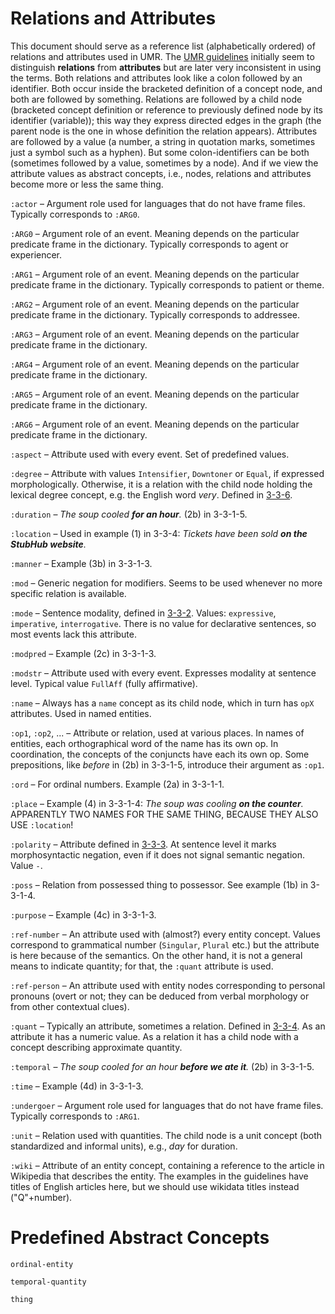 # Relations and Attributes

This document should serve as a reference list (alphabetically ordered) of
relations and attributes used in UMR. The [UMR
guidelines](https://github.com/umr4nlp/umr-guidelines/blob/master/guidelines.md)
initially seem to distinguish **relations** from **attributes** but are later
very inconsistent in using the terms. Both relations and attributes look like
a colon followed by an identifier. Both occur inside the bracketed definition
of a concept node, and both are followed by something. Relations are followed
by a child node (bracketed concept definition or reference to previously
defined node by its identifier (variable)); this way they express directed
edges in the graph (the parent node is the one in whose definition the
relation appears). Attributes are followed by a value (a number, a string in
quotation marks, sometimes just a symbol such as a hyphen). But some
colon-identifiers can be both (sometimes followed by a value, sometimes by a
node). And if we view the attribute values as abstract concepts, i.e., nodes,
relations and attributes become more or less the same thing.

`:actor` – Argument role used for languages that do not have frame files.
Typically corresponds to `:ARG0`.

`:ARG0` – Argument role of an event. Meaning depends on the particular
predicate frame in the dictionary. Typically corresponds to agent or
experiencer.

`:ARG1` – Argument role of an event. Meaning depends on the particular
predicate frame in the dictionary. Typically corresponds to patient or theme.

`:ARG2` – Argument role of an event. Meaning depends on the particular
predicate frame in the dictionary. Typically corresponds to addressee.

`:ARG3` – Argument role of an event. Meaning depends on the particular
predicate frame in the dictionary.

`:ARG4` – Argument role of an event. Meaning depends on the particular
predicate frame in the dictionary.

`:ARG5` – Argument role of an event. Meaning depends on the particular
predicate frame in the dictionary.

`:ARG6` – Argument role of an event. Meaning depends on the particular
predicate frame in the dictionary.

`:aspect` – Attribute used with every event. Set of predefined values.

`:degree` – Attribute with values `Intensifier`, `Downtoner` or `Equal`, if
expressed morphologically. Otherwise, it is a relation with the child node
holding the lexical degree concept, e.g. the English word _very_. Defined in
[3-3-6](https://github.com/umr4nlp/umr-guidelines/blob/master/guidelines.md#part-3-3-6-degree).

`:duration` – _The soup cooled **for an hour**._ (2b) in 3-3-1-5.

`:location` – Used in example (1) in 3-3-4: _Tickets have been sold **on the
StubHub website**._

`:manner` – Example (3b) in 3-3-1-3.

`:mod` – Generic negation for modifiers. Seems to be used whenever no more
specific relation is available.

`:mode` – Sentence modality, defined in
[3-3-2](https://github.com/umr4nlp/umr-guidelines/blob/master/guidelines.md#part-3-3-2-mode).
Values: `expressive`, `imperative`, `interrogative`. There is no value for
declarative sentences, so most events lack this attribute.

`:modpred` – Example (2c) in 3-3-1-3.

`:modstr` – Attribute used with every event. Expresses modality at sentence
level. Typical value `FullAff` (fully affirmative).

`:name` – Always has a `name` concept as its child node, which in turn has
`opX` attributes. Used in named entities.

`:op1`, `:op2`, ... – Attribute or relation, used at various places. In names
of entities, each orthographical word of the name has its own op. In
coordination, the concepts of the conjuncts have each its own op. Some
prepositions, like _before_ in (2b) in 3-3-1-5, introduce their argument as
`:op1`.

`:ord` – For ordinal numbers. Example (2a) in 3-3-1-1.

`:place` – Example (4) in 3-3-1-4: _The soup was cooling **on the counter**._
APPARENTLY TWO NAMES FOR THE SAME THING, BECAUSE THEY ALSO USE `:location`!

`:polarity` – Attribute defined in
[3-3-3](https://github.com/umr4nlp/umr-guidelines/blob/master/guidelines.md#part-3-3-3-polarity).
At sentence level it marks morphosyntactic negation, even if it does not
signal semantic negation. Value `-`.

`:poss` – Relation from possessed thing to possessor. See example (1b) in
3-3-1-4.

`:purpose` – Example (4c) in 3-3-1-3.

`:ref-number` – An attribute used with (almost?) every entity concept. Values
correspond to grammatical number (`Singular`, `Plural` etc.) but the
attribute is here because of the semantics. On the other hand, it is not a
general means to indicate quantity; for that, the `:quant` attribute is used.

`:ref-person` – An attribute used with entity nodes corresponding to personal
pronouns (overt or not; they can be deduced from verbal morphology or from
other contextual clues).

`:quant` – Typically an attribute, sometimes a relation. Defined in
[3-3-4](https://github.com/umr4nlp/umr-guidelines/blob/master/guidelines.md#part-3-3-4-quant).
As an attribute it has a numeric value. As a relation it has a child node
with a concept describing approximate quantity.

`:temporal` – _The soup cooled for an hour **before we ate it**._ (2b) in
3-3-1-5.

`:time` – Example (4d) in 3-3-1-3.

`:undergoer` – Argument role used for languages that do not have frame files.
Typically corresponds to `:ARG1`.

`:unit` – Relation used with quantities. The child node is a unit concept
(both standardized and informal units), e.g., _day_ for duration.

`:wiki` – Attribute of an entity concept, containing a reference to the
article in Wikipedia that describes the entity. The examples in the
guidelines have titles of English articles here, but we should use wikidata
titles instead ("Q"+number).



# Predefined Abstract Concepts

`ordinal-entity`

`temporal-quantity`

`thing`

